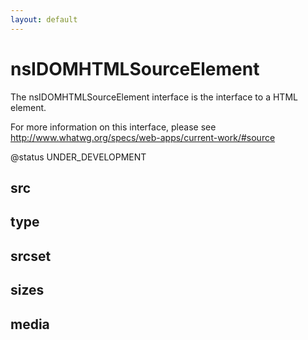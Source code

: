 ```yaml
---
layout: default
---
```


# nsIDOMHTMLSourceElement #

The nsIDOMHTMLSourceElement interface is the interface to a HTML
<source> element.

For more information on this interface, please see
http://www.whatwg.org/specs/web-apps/current-work/#source

@status UNDER_DEVELOPMENT


## src ##

## type ##

## srcset ##

## sizes ##

## media ##
